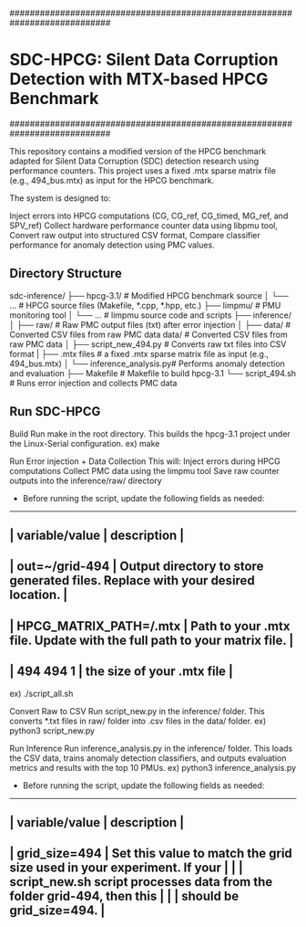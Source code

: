 ############################################################################

# SDC-HPCG: Silent Data Corruption Detection with MTX-based HPCG Benchmark #
############################################################################

This repository contains a modified version of the HPCG benchmark adapted for Silent Data Corruption (SDC) detection research using performance counters. 
This project uses a fixed .mtx sparse matrix file  (e.g., 494_bus.mtx)  as input for the HPCG benchmark.

The system is designed to:

Inject errors into HPCG computations (CG, CG_ref, CG_timed, MG_ref, and SPV_ref)
Collect hardware performance counter data using libpmu tool,
Convert raw output into structured CSV format,
Compare classifier performance for anomaly detection using PMC values.

## Directory Structure ##
sdc-inference/
├── hpcg-3.1/                # Modified HPCG benchmark source
│   └── ...                  # HPCG source files (Makefile, *.cpp, *.hpp, etc.)
├── limpmu/                  # PMU monitoring tool
│   └── ...                  # limpmu source code and scripts
├── inference/              
│   ├── raw/                 # Raw PMC output files (txt) after error injection
│   ├── data/                # Converted CSV files from raw PMC data data/                # Converted CSV files from raw PMC data
│   ├── script_new_494.py    # Converts raw txt files into CSV format
|   ├── .mtx files           # a fixed .mtx sparse matrix file as input  (e.g., 494_bus.mtx) 
│   └── inference_analysis.py# Performs anomaly detection and evaluation
├── Makefile                 # Makefile to build hpcg-3.1
└── script_494.sh            # Runs error injection and collects PMC data

## Run SDC-HPCG ##
Build Run make in the root directory. This builds the hpcg-3.1 project under the Linux-Serial configuration.
ex) make

Run Error injection + Data Collection This will:
Inject errors during HPCG computations
Collect PMC data using the limpmu tool
Save raw counter outputs into the inference/raw/ directory

* Before running the script, update the following fields as needed:
-----------------------------------------------------------------------------------------------------------
|    variable/value       |                               description                                      |
-----------------------------------------------------------------------------------------------------------
| out=~/grid-494          | Output directory to store generated files. Replace with your desired location. |
-----------------------------------------------------------------------------------------------------------
| HPCG_MATRIX_PATH=/.mtx  | Path to your .mtx file. Update with the full path to your matrix file.         |
-----------------------------------------------------------------------------------------------------------
| 494 494 1               | the size of your .mtx file                                                     |
-----------------------------------------------------------------------------------------------------------

ex) ./script_all.sh

Convert Raw to CSV Run script_new.py in the inference/ folder. This converts *.txt files in raw/ folder into .csv files in the data/ folder.
ex) python3 script_new.py

Run Inference Run inference_analysis.py in the inference/ folder. This loads the CSV data, trains anomaly detection classifiers, and outputs evaluation metrics and results with the top 10 PMUs.
ex) python3 inference_analysis.py

* Before running the script, update the following fields as needed:
-------------------------------------------------------------------------------------------------------
|   variable/value        |                            description                                    |
-------------------------------------------------------------------------------------------------------
| grid_size=494           | Set this value to match the grid size used in your experiment. If your    |
|                         | script_new.sh script processes data from the folder grid-494, then this  |
|                         | should be grid_size=494.                                                 |
-------------------------------------------------------------------------------------------------------

